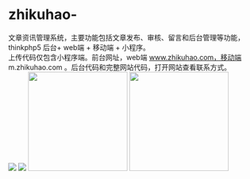 # zhikuhao-
文章资讯管理系统，主要功能包括文章发布、审核、留言和后台管理等功能，thinkphp5 后台+ web端 + 移动端 + 小程序。<br>
上传代码仅包含小程序端。前台网址，web端 www.zhikuhao.com，移动端 m.zhikuhao.com 。后台代码和完整网站代码，打开网站查看联系方式。
<br>
<img src="http://zhikuhao.com/public/uploads/images/zkh002.jpg" >
<img src="http://zhikuhao.com/public/uploads/images/zkh002.png" >
<img src="http://zhikuhao.com/public/static/index/news/images/public-1.jpg" style="width:200px;height:200px;"> 
<img src="http://zhikuhao.com/public/static/index/news/images/minicode.jpg" style="width:200px;height:200px;">
